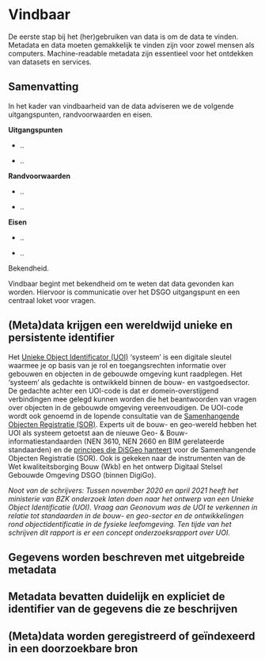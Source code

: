Vindbaar
========

De eerste stap bij het (her)gebruiken van data is om de data te vinden. Metadata
en data moeten gemakkelijk te vinden zijn voor zowel mensen als computers.
Machine-readable metadata zijn essentieel voor het ontdekken van datasets en
services.

Samenvatting
------------

In het kader van vindbaarheid van de data adviseren we de volgende
uitgangspunten, randvoorwaarden en eisen.

**Uitgangspunten**

-   ..

-   ..

**Randvoorwaarden**

-   ..

-   ..

**Eisen**

-   ..

-   ..

Bekendheid.

Vindbaar begint met bekendheid om te weten dat data gevonden kan worden. Hiervoor is  communicatie over het DSGO uitgangspunt en een centraal loket voor vragen. 

(Meta)data krijgen een wereldwijd unieke en persistente identifier
------------------------------------------------------------------

Het [Unieke Object Identificator
(UOI)](https://www.geonovum.nl/over-geonovum/actueel/onderzoek-unieke-object-identificatie-en-omgevingsinformatie)
‘systeem’ is een digitale sleutel waarmee je op basis van je rol en
toegangsrechten informatie over gebouwen en objecten in de gebouwde omgeving
kunt raadplegen. Het ‘systeem’ als gedachte is ontwikkeld binnen de bouw- en
vastgoedsector. De gedachte achter een UOI-code is dat er domein-overstijgend
verbindingen mee gelegd kunnen worden die het beantwoorden van vragen over
objecten in de gebouwde omgeving vereenvoudigen. De UOI-code wordt ook genoemd
in de lopende consultatie van de [Samenhangende Objecten Registratie
(SOR)](https://www.geobasisregistraties.nl/basisregistraties/doorontwikkeling-in-samenhang/objectenregistratie).
Experts uit de bouw- en geo-wereld hebben het UOI als systeem getoetst aan de
nieuwe Geo- & Bouw-informatiestandaarden (NEN 3610, NEN 2660 en BIM gerelateerde
standaarden) en de [principes die DiSGeo
hanteert](https://docs.geostandaarden.nl/disgeo/emso/#identificatie-van-objecten)
voor de Samenhangende Objecten Registratie (SOR). Ook is gekeken naar de
instrumenten van de Wet kwaliteitsborging Bouw (Wkb) en het ontwerp Digitaal
Stelsel Gebouwde Omgeving DSGO (binnen DigiGo).

*Noot van de schrijvers: Tussen november 2020 en april 2021 heeft het ministerie
van BZK onderzoek laten doen naar het ontwerp van een Unieke Object
Identificatie (UOI). Vraag aan Geonovum was de UOI te verkennen in relatie tot
standaarden in de bouw- en geo-sector en de ontwikkelingen rond
objectidentificatie in de fysieke leefomgeving. Ten tijde van het schrijven dit
rapport is er een concept onderzoeksrapport over UOI.*

Gegevens worden beschreven met uitgebreide metadata
---------------------------------------------------

Metadata bevatten duidelijk en expliciet de identifier van de gegevens die ze beschrijven
-----------------------------------------------------------------------------------------

(Meta)data worden geregistreerd of geïndexeerd in een doorzoekbare bron
-----------------------------------------------------------------------
